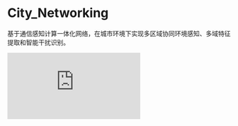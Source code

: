 # City_Networking
基于通信感知计算一体化网络，在城市环境下实现多区域协同环境感知、多域特征提取和智能干扰识别。


![image](https://github.com/Vector-Jason/City_Networking/blob/main/JammingRecognition/%E7%89%B9%E5%BE%81%E5%9B%BE.pdf)

